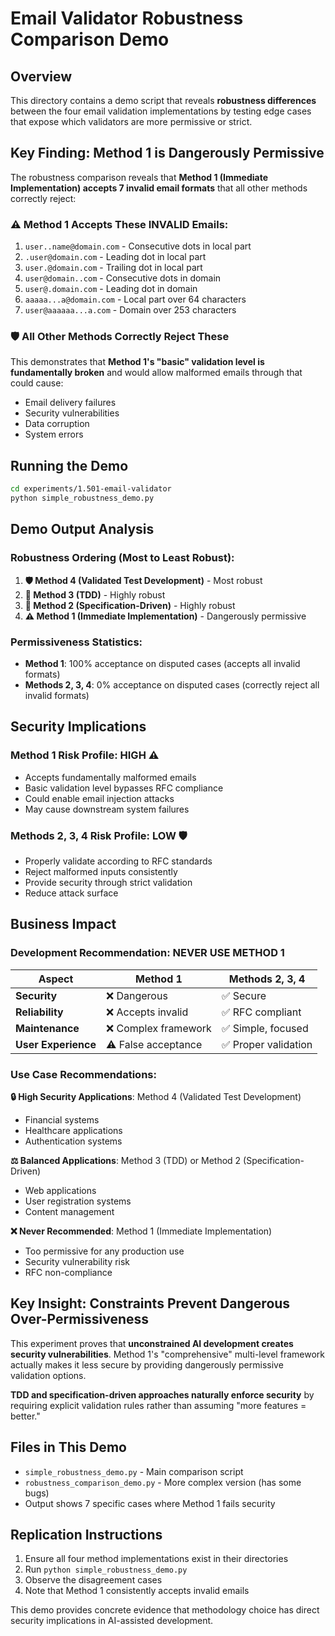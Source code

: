 # Email Validator Robustness Comparison Demo

## Overview

This directory contains a demo script that reveals **robustness differences** between the four email validation implementations by testing edge cases that expose which validators are more permissive or strict.

## Key Finding: Method 1 is Dangerously Permissive

The robustness comparison reveals that **Method 1 (Immediate Implementation) accepts 7 invalid email formats** that all other methods correctly reject:

### ⚠️ Method 1 Accepts These INVALID Emails:
1. `user..name@domain.com` - Consecutive dots in local part
2. `.user@domain.com` - Leading dot in local part
3. `user.@domain.com` - Trailing dot in local part
4. `user@domain..com` - Consecutive dots in domain
5. `user@.domain.com` - Leading dot in domain
6. `aaaaa...a@domain.com` - Local part over 64 characters
7. `user@aaaaaa...a.com` - Domain over 253 characters

### 🛡️ All Other Methods Correctly Reject These

This demonstrates that **Method 1's "basic" validation level is fundamentally broken** and would allow malformed emails through that could cause:
- Email delivery failures
- Security vulnerabilities
- Data corruption
- System errors

## Running the Demo

```bash
cd experiments/1.501-email-validator
python simple_robustness_demo.py
```

## Demo Output Analysis

### Robustness Ordering (Most to Least Robust):
1. **🛡️ Method 4 (Validated Test Development)** - Most robust
2. **🔶 Method 3 (TDD)** - Highly robust
3. **🔶 Method 2 (Specification-Driven)** - Highly robust
4. **⚠️ Method 1 (Immediate Implementation)** - Dangerously permissive

### Permissiveness Statistics:
- **Method 1**: 100% acceptance on disputed cases (accepts all invalid formats)
- **Methods 2, 3, 4**: 0% acceptance on disputed cases (correctly reject all invalid formats)

## Security Implications

### Method 1 Risk Profile: HIGH ⚠️
- Accepts fundamentally malformed emails
- Basic validation level bypasses RFC compliance
- Could enable email injection attacks
- May cause downstream system failures

### Methods 2, 3, 4 Risk Profile: LOW 🛡️
- Properly validate according to RFC standards
- Reject malformed inputs consistently
- Provide security through strict validation
- Reduce attack surface

## Business Impact

### Development Recommendation: **NEVER USE METHOD 1**

| Aspect | Method 1 | Methods 2, 3, 4 |
|--------|----------|------------------|
| **Security** | ❌ Dangerous | ✅ Secure |
| **Reliability** | ❌ Accepts invalid | ✅ RFC compliant |
| **Maintenance** | ❌ Complex framework | ✅ Simple, focused |
| **User Experience** | ⚠️ False acceptance | ✅ Proper validation |

### Use Case Recommendations:

**🔒 High Security Applications**: Method 4 (Validated Test Development)
- Financial systems
- Healthcare applications
- Authentication systems

**⚖️ Balanced Applications**: Method 3 (TDD) or Method 2 (Specification-Driven)
- Web applications
- User registration systems
- Content management

**❌ Never Recommended**: Method 1 (Immediate Implementation)
- Too permissive for any production use
- Security vulnerability risk
- RFC non-compliance

## Key Insight: Constraints Prevent Dangerous Over-Permissiveness

This experiment proves that **unconstrained AI development creates security vulnerabilities**. Method 1's "comprehensive" multi-level framework actually makes it less secure by providing dangerously permissive validation options.

**TDD and specification-driven approaches naturally enforce security** by requiring explicit validation rules rather than assuming "more features = better."

## Files in This Demo

- `simple_robustness_demo.py` - Main comparison script
- `robustness_comparison_demo.py` - More complex version (has some bugs)
- Output shows 7 specific cases where Method 1 fails security

## Replication Instructions

1. Ensure all four method implementations exist in their directories
2. Run `python simple_robustness_demo.py`
3. Observe the disagreement cases
4. Note that Method 1 consistently accepts invalid emails

This demo provides concrete evidence that methodology choice has direct security implications in AI-assisted development.